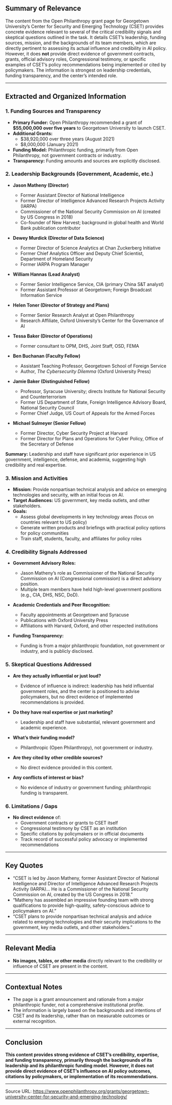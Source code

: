 ## Summary of Relevance

The content from the Open Philanthropy grant page for Georgetown University’s Center for Security and Emerging Technology (CSET) provides concrete evidence relevant to several of the critical credibility signals and skeptical questions outlined in the task. It details CSET’s leadership, funding sources, mission, and the backgrounds of its team members, which are directly pertinent to assessing its actual influence and credibility in AI policy. However, it does **not** provide direct evidence of government contracts, grants, official advisory roles, Congressional testimony, or specific examples of CSET’s policy recommendations being implemented or cited by policymakers. The information is strongest on leadership credentials, funding transparency, and the center’s intended role.

---

## Extracted and Organized Information

### 1. Funding Sources and Transparency

- **Primary Funder:** Open Philanthropy recommended a grant of **$55,000,000 over five years** to Georgetown University to launch CSET.
- **Additional Grants:** 
  - $38,920,000 over three years (August 2021)
  - $8,000,000 (January 2021)
- **Funding Model:** Philanthropic funding, primarily from Open Philanthropy, not government contracts or industry.
- **Transparency:** Funding amounts and sources are explicitly disclosed.

### 2. Leadership Backgrounds (Government, Academic, etc.)

- **Jason Matheny (Director)**
  - Former Assistant Director of National Intelligence
  - Former Director of Intelligence Advanced Research Projects Activity (IARPA)
  - Commissioner of the National Security Commission on AI (created by US Congress in 2018)
  - Co-founder of New Harvest; background in global health and World Bank publication contributor

- **Dewey Murdick (Director of Data Science)**
  - Former Director of Science Analytics at Chan Zuckerberg Initiative
  - Former Chief Analytics Officer and Deputy Chief Scientist, Department of Homeland Security
  - Former IARPA Program Manager

- **William Hannas (Lead Analyst)**
  - Former Senior Intelligence Service, CIA (primary China S&T analyst)
  - Former Assistant Professor at Georgetown; Foreign Broadcast Information Service

- **Helen Toner (Director of Strategy and Plans)**
  - Former Senior Research Analyst at Open Philanthropy
  - Research Affiliate, Oxford University’s Center for the Governance of AI

- **Tessa Baker (Director of Operations)**
  - Former consultant to OPM, DHS, Joint Staff, OSD, FEMA

- **Ben Buchanan (Faculty Fellow)**
  - Assistant Teaching Professor, Georgetown School of Foreign Service
  - Author, _The Cybersecurity Dilemma_ (Oxford University Press)

- **Jamie Baker (Distinguished Fellow)**
  - Professor, Syracuse University; directs Institute for National Security and Counterterrorism
  - Former US Department of State, Foreign Intelligence Advisory Board, National Security Council
  - Former Chief Judge, US Court of Appeals for the Armed Forces

- **Michael Sulmeyer (Senior Fellow)**
  - Former Director, Cyber Security Project at Harvard
  - Former Director for Plans and Operations for Cyber Policy, Office of the Secretary of Defense

**Summary:** Leadership and staff have significant prior experience in US government, intelligence, defense, and academia, suggesting high credibility and real expertise.

### 3. Mission and Activities

- **Mission:** Provide nonpartisan technical analysis and advice on emerging technologies and security, with an initial focus on AI.
- **Target Audiences:** US government, key media outlets, and other stakeholders.
- **Goals:**
  - Assess global developments in key technology areas (focus on countries relevant to US policy)
  - Generate written products and briefings with practical policy options for policy communities
  - Train staff, students, faculty, and affiliates for policy roles

### 4. Credibility Signals Addressed

- **Government Advisory Roles:** 
  - Jason Matheny’s role as Commissioner of the National Security Commission on AI (Congressional commission) is a direct advisory position.
  - Multiple team members have held high-level government positions (e.g., CIA, DHS, NSC, DoD).

- **Academic Credentials and Peer Recognition:**
  - Faculty appointments at Georgetown and Syracuse
  - Publications with Oxford University Press
  - Affiliations with Harvard, Oxford, and other respected institutions

- **Funding Transparency:** 
  - Funding is from a major philanthropic foundation, not government or industry, and is publicly disclosed.

### 5. Skeptical Questions Addressed

- **Are they actually influential or just loud?**
  - Evidence of influence is indirect: leadership has held influential government roles, and the center is positioned to advise policymakers, but no direct evidence of implemented recommendations is provided.

- **Do they have real expertise or just marketing?**
  - Leadership and staff have substantial, relevant government and academic experience.

- **What’s their funding model?**
  - Philanthropic (Open Philanthropy), not government or industry.

- **Are they cited by other credible sources?**
  - No direct evidence provided in this content.

- **Any conflicts of interest or bias?**
  - No evidence of industry or government funding; philanthropic funding is transparent.

### 6. Limitations / Gaps

- **No direct evidence** of:
  - Government contracts or grants to CSET itself
  - Congressional testimony by CSET as an institution
  - Specific citations by policymakers or in official documents
  - Track record of successful policy advocacy or implemented recommendations

---

## Key Quotes

- “CSET is led by Jason Matheny, former Assistant Director of National Intelligence and Director of Intelligence Advanced Research Projects Activity (IARPA)... He is a Commissioner of the National Security Commission on AI, created by the US Congress in 2018.”
- “Matheny has assembled an impressive founding team with strong qualifications to provide high-quality, safety-conscious advice to policymakers on AI.”
- “CSET plans to provide nonpartisan technical analysis and advice related to emerging technologies and their security implications to the government, key media outlets, and other stakeholders.”

---

## Relevant Media

- **No images, tables, or other media** directly relevant to the credibility or influence of CSET are present in the content.

---

## Contextual Notes

- The page is a grant announcement and rationale from a major philanthropic funder, not a comprehensive institutional profile.
- The information is largely based on the backgrounds and intentions of CSET and its leadership, rather than on measurable outcomes or external recognition.

---

## Conclusion

**This content provides strong evidence of CSET’s credibility, expertise, and funding transparency, primarily through the backgrounds of its leadership and its philanthropic funding model. However, it does not provide direct evidence of CSET’s influence on AI policy outcomes, citations by policymakers, or implementation of its recommendations.**

---

Source URL: https://www.openphilanthropy.org/grants/georgetown-university-center-for-security-and-emerging-technology/